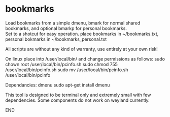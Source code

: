 # bookmarks

Load bookmarks from a simple dmenu, bmark for normal shared bookmarks, and optional bmarkp for personal bookmarks.  
Set to a shotcut for easy operation.
place bookmarks in ~/bookmarks.txt, personal bokmarks in ~/bookmarks_personal.txt

All scripts are without any kind of warranty, use entirely at your own risk!

On linux place into /user/local/bin/ and change permissions as follows: 
sudo chown root /user/local/bin/pcinfo.sh 
sudo chmod 755 /user/local/bin/pcinfo.sh 
sudo mv /user/local/bin/pcinfo.sh /user/local/bin/pcinfo

Dependancies: dmenu
sudo apt-get install dmenu

This tool is designed to be terminal only and extremely small with few dependencies. Some components do not work on weyland currently.

END
